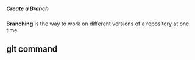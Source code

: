 ##### Create a Branch
**Branching** is the way to work on different versions of a repository at one time.

## git command